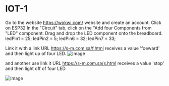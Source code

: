 # IOT-1
Go to the website https://wokwi.com/ website and create an account. 
Click on ESP32 In the "Circuit" tab, click on the "Add four Components from "LED" component. Drag and drop the LED component onto the breadboard. 
ledPin1 = 25;
ledPin2 = 5;
ledPin6 = 32;
ledPin7 = 33;

Link it with a link URL https://s-m.com.sa/f.html receives a value 'foeward' and then light up of four LED.
![image](https://github.com/SafiyaAli84/esp32/assets/140127999/37da8ed5-09b1-4013-b4f7-e147ae822da9)

and another use link it URL https://s-m.com.sa/s.html receives a value 'stop' and then light off of four LED.

![image](https://github.com/SafiyaAli84/esp32/assets/140127999/9b828a63-588f-4671-8ca2-7d68737b6f84)
